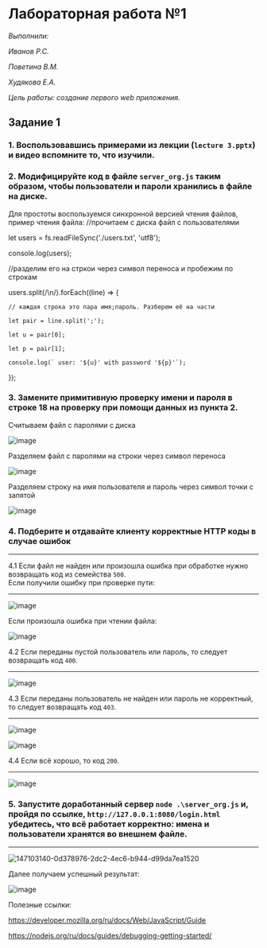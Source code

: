 # Лабораторная работа №1
*Выполнили:*

*Иванов Р.С.*

*Поветина В.М.*

*Худякова Е.А.*

 *Цель работы: создание первого web приложения.*

## Задание 1

### 1. Воспользовавшись примерами из лекции (``lecture 3.pptx``) и видео вспомните то, что изучили.
### 2. Модифицируйте код в файле ``server_org.js`` таким образом, чтобы пользователи и пароли хранились в файле на диске.
Для простоты воспользуемся синхронной версией чтения файлов, пример чтения файла:
//прочитаем с диска файл с пользователями 

let users = fs.readFileSync('./users.txt', 'utf8');

console.log(users);

//разделим его на стркои через символ переноса и пробежим по строкам

users.split(/\n/).forEach((line) => {

    // каждая строка это пара имя;пароль. Разберем её на части

    let pair = line.split(';');

    let u = pair[0];

    let p = pair[1];

    console.log(` user: '${u}' with password '${p}'`);		
	
});

### 3. Замените примитивную проверку имени и пароля в строке 18 на проверку при помощи данных из пункта 2. 

Считываем файл с паролями с диска

![image](https://user-images.githubusercontent.com/96451409/147102286-89e590a6-499f-4e01-bb58-3103205e7200.png)

Разделяем файл с паролями на строки через символ переноса

![image](https://user-images.githubusercontent.com/96451409/147102340-746cca7a-5ff1-44ac-af7a-cfff3b3b7ed1.png)

Разделяем строку на имя пользователя и пароль через символ точки с запятой

![image](https://user-images.githubusercontent.com/96451409/147102382-d9e7353f-40b4-4a21-8e89-38d414c45bb8.png)

### 4. Подберите и отдавайте клиенту корректные HTTP коды в случае ошибок  
***

4.1 Если файл не найден или произошла ошибка при обработке нужно возвращать код из семейства ``500``.  
Если получили ошибку при проверке пути:
***
![image](https://user-images.githubusercontent.com/96451409/147102758-02817211-a49d-4c1d-852e-a8e1a2fbf770.png)

Если произошла ошибка при чтении файла:

![image](https://user-images.githubusercontent.com/96451409/147102818-c770b8a6-43f4-467a-bfef-3c462f9ec9fd.png)

4.2 Если переданы пустой пользователь или пароль, то следует возвращать код ``400``.  
***
![image](https://user-images.githubusercontent.com/96451409/147102877-fdb7f2e3-f318-4eee-925e-daf0568a1259.png)

4.3 Если переданы пользователь не найден или пароль не корректный, то следует возвращать код ``403``.  
***
![image](https://user-images.githubusercontent.com/96451409/147102914-6ad52db3-778f-47ea-b8b4-2445656f581c.png)

![image](https://user-images.githubusercontent.com/96451409/147102931-cd574443-143e-46eb-b3d5-7825ade121ee.png)

4.4 Если всё хорошо, то код ``200``.
***

![image](https://user-images.githubusercontent.com/96451409/147102986-5abbfc5a-3dad-4bde-b6ad-8714e35d5dc9.png)

### 5. Запустите доработанный сервер ``node .\server_org.js`` и, пройдя по ссылке, ``http://127.0.0.1:8080/login.html`` убедитесь, что всё работает корректно: имена и пользователи хранятся во внешнем файле.
***

![147103140-0d378976-2dc2-4ec6-b944-d99da7ea1520](https://user-images.githubusercontent.com/87654857/149475412-89ba6db0-8a97-4e40-874a-103bdfbdc346.png)


Далее получаем успешный результат:

![image](https://user-images.githubusercontent.com/96451409/147103216-2e929185-6267-4b84-829e-d0e6d0696019.png)


Полезные ссылки:

https://developer.mozilla.org/ru/docs/Web/JavaScript/Guide

https://nodejs.org/ru/docs/guides/debugging-getting-started/
